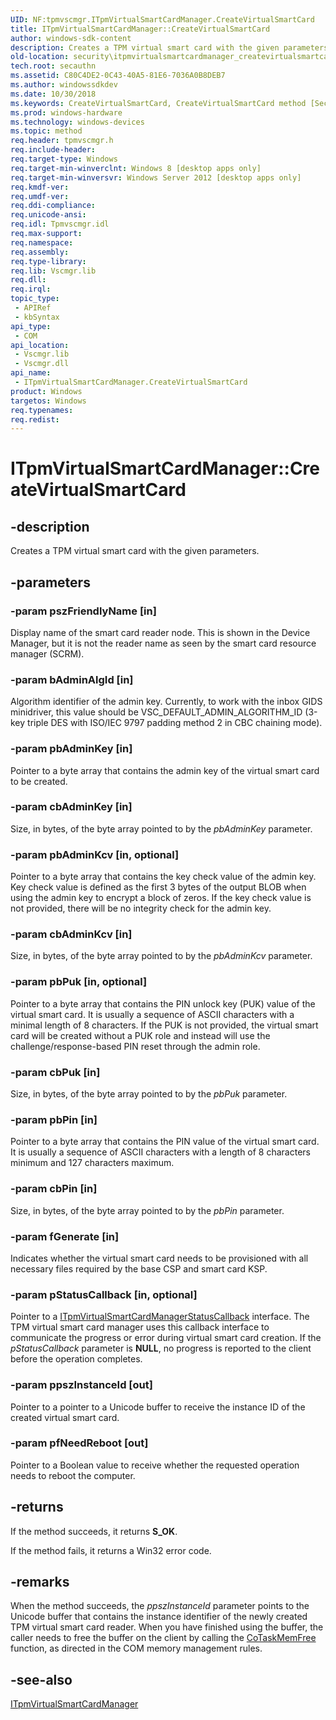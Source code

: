 ```yaml
---
UID: NF:tpmvscmgr.ITpmVirtualSmartCardManager.CreateVirtualSmartCard
title: ITpmVirtualSmartCardManager::CreateVirtualSmartCard
author: windows-sdk-content
description: Creates a TPM virtual smart card with the given parameters.
old-location: security\itpmvirtualsmartcardmanager_createvirtualsmartcard.htm
tech.root: secauthn
ms.assetid: C80C4DE2-0C43-40A5-81E6-7036A0B8DEB7
ms.author: windowssdkdev
ms.date: 10/30/2018
ms.keywords: CreateVirtualSmartCard, CreateVirtualSmartCard method [Security], CreateVirtualSmartCard method [Security],ITpmVirtualSmartCardManager interface, ITpmVirtualSmartCardManager interface [Security],CreateVirtualSmartCard method, ITpmVirtualSmartCardManager.CreateVirtualSmartCard, ITpmVirtualSmartCardManager::CreateVirtualSmartCard, security.itpmvirtualsmartcardmanager_createvirtualsmartcard, tpmvscmgr/ITpmVirtualSmartCardManager::CreateVirtualSmartCard
ms.prod: windows-hardware
ms.technology: windows-devices
ms.topic: method
req.header: tpmvscmgr.h
req.include-header: 
req.target-type: Windows
req.target-min-winverclnt: Windows 8 [desktop apps only]
req.target-min-winversvr: Windows Server 2012 [desktop apps only]
req.kmdf-ver: 
req.umdf-ver: 
req.ddi-compliance: 
req.unicode-ansi: 
req.idl: Tpmvscmgr.idl
req.max-support: 
req.namespace: 
req.assembly: 
req.type-library: 
req.lib: Vscmgr.lib
req.dll: 
req.irql: 
topic_type:
 - APIRef
 - kbSyntax
api_type:
 - COM
api_location:
 - Vscmgr.lib
 - Vscmgr.dll
api_name:
 - ITpmVirtualSmartCardManager.CreateVirtualSmartCard
product: Windows
targetos: Windows
req.typenames: 
req.redist: 
---
```


# ITpmVirtualSmartCardManager::CreateVirtualSmartCard


## -description


Creates a TPM virtual smart card with the given parameters.


## -parameters




### -param pszFriendlyName [in]

Display name of the smart card reader node. This is shown in the Device Manager, but it is not the reader name as seen by the smart card resource manager (SCRM).


### -param bAdminAlgId [in]

Algorithm identifier of the admin key. Currently, to work with the inbox GIDS minidriver, this value should be VSC_DEFAULT_ADMIN_ALGORITHM_ID (3-key triple DES with ISO/IEC 9797 padding method 2 in CBC chaining mode).


### -param pbAdminKey [in]

Pointer to a byte array that contains the admin key of the virtual smart card to be created. 


### -param cbAdminKey [in]

Size, in bytes, of the byte array pointed to by the <i>pbAdminKey</i> parameter. 


### -param pbAdminKcv [in, optional]

Pointer to a byte array that contains the key check value of the admin key. Key check value is defined as the first 3 bytes of the output BLOB when using the admin key to encrypt a block of zeros. If the key check value is not provided, there will be no integrity check for the admin key. 


### -param cbAdminKcv [in]

Size, in bytes, of the byte array pointed to by the <i>pbAdminKcv</i> parameter.


### -param pbPuk [in, optional]

Pointer to a byte array that contains the PIN unlock key (PUK) value of the virtual smart card. It is usually a sequence of ASCII characters with a minimal length of 8 characters. If the PUK is not provided, the virtual smart card will be created without a PUK role and instead will use the challenge/response-based PIN reset through the admin role.


### -param cbPuk [in]

Size, in bytes, of the byte array pointed to by the <i>pbPuk</i> parameter.


### -param pbPin [in]

Pointer to a byte array that contains the PIN value of the virtual smart card. It is usually a sequence of ASCII characters with a length of 8 characters minimum and 127 characters maximum.


### -param cbPin [in]

Size, in bytes, of the byte array pointed to by the <i>pbPin</i> parameter.


### -param fGenerate [in]

Indicates whether the virtual smart card needs to be provisioned with all necessary files required by the base CSP and smart card KSP.


### -param pStatusCallback [in, optional]

Pointer to a <a href="https://msdn.microsoft.com/6CB62E42-16FD-453F-9566-B4DFCDAC7368">ITpmVirtualSmartCardManagerStatusCallback</a> interface. The TPM virtual smart card manager uses this callback interface to communicate the progress or error during virtual smart card creation. If the <i>pStatusCallback</i> parameter is <b>NULL</b>, no progress is reported to the client before the operation completes.


### -param ppszInstanceId [out]

Pointer to a pointer to a Unicode buffer to receive the instance ID of the created virtual smart card.


### -param pfNeedReboot [out]

Pointer to a Boolean value to receive whether the requested operation needs to reboot the computer.


## -returns



If the method succeeds, it returns <b>S_OK</b>.

If the method fails, it returns a Win32 error code. 




## -remarks



When the method succeeds, the <i>ppszInstanceId</i> parameter points to the Unicode buffer that contains the instance identifier of the newly created TPM virtual smart card reader. When you have finished using the buffer, the caller needs to free the buffer on the client by calling the <a href="https://msdn.microsoft.com/3d0af12e-fc74-4ef7-b2dd-e9da5d0483c7">CoTaskMemFree</a> function, as directed in the COM memory management rules.




## -see-also




<a href="https://msdn.microsoft.com/46CC703B-14A2-4588-BA13-837C76B70F07">ITpmVirtualSmartCardManager</a>
 

 

